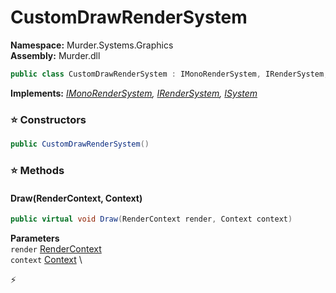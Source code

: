 # CustomDrawRenderSystem

**Namespace:** Murder.Systems.Graphics \
**Assembly:** Murder.dll

```csharp
public class CustomDrawRenderSystem : IMonoRenderSystem, IRenderSystem, ISystem
```

**Implements:** _[IMonoRenderSystem](../../../Murder/Core/Graphics/IMonoRenderSystem.html), [IRenderSystem](../../../Bang/Systems/IRenderSystem.html), [ISystem](../../../Bang/Systems/ISystem.html)_

### ⭐ Constructors
```csharp
public CustomDrawRenderSystem()
```

### ⭐ Methods
#### Draw(RenderContext, Context)
```csharp
public virtual void Draw(RenderContext render, Context context)
```

**Parameters** \
`render` [RenderContext](../../../Murder/Core/Graphics/RenderContext.html) \
`context` [Context](../../../Bang/Contexts/Context.html) \



⚡